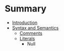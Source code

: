 # Summary

* [Introduction](README.md)
* [Syntax and Semantics](syntax_and_semantics/README.md)
   * [Comments](syntax_and_semantics/comments.md)
   * [Literals](syntax_and_semantics/literals/README.md)
       * Null

